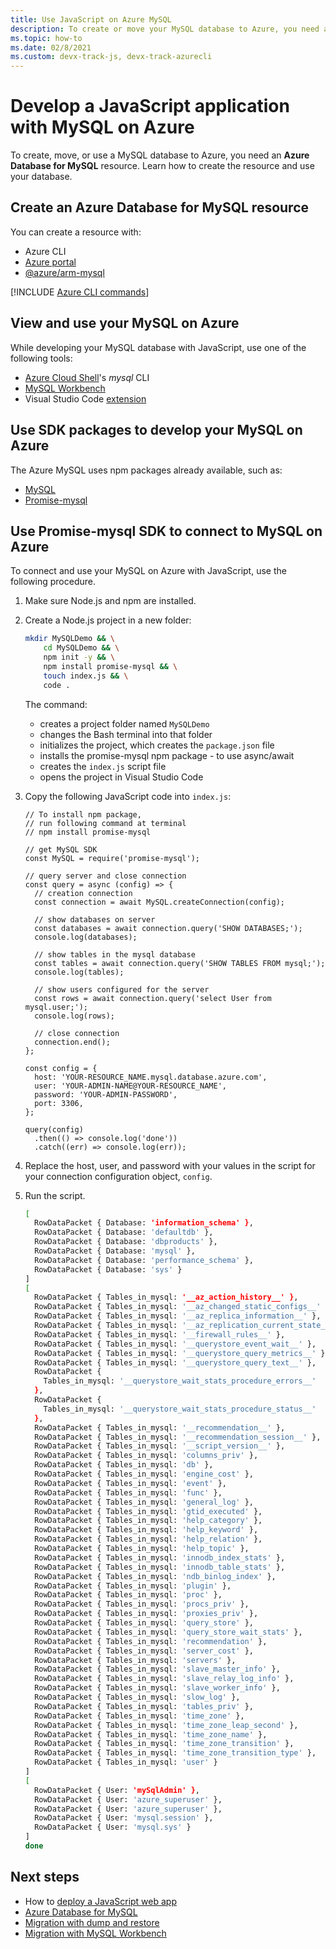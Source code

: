 ```yaml
---
title: Use JavaScript on Azure MySQL 
description: To create or move your MySQL database to Azure, you need a MySQL resource. 
ms.topic: how-to
ms.date: 02/8/2021
ms.custom: devx-track-js, devx-track-azurecli
---
```


# Develop a JavaScript application with MySQL on Azure

To create, move, or use a MySQL database to Azure, you need an **Azure Database for MySQL** resource. Learn how to create the resource and use your database.

## Create an Azure Database for MySQL resource 

You can create a resource with:

* Azure CLI
* [Azure portal](https://ms.portal.azure.com/#create/Microsoft.MySQLServer)
* [@azure/arm-mysql](https://www.npmjs.com/package/@azure/arm-mysql)

[!INCLUDE [Azure CLI commands](../../includes/azure-cli-mysql-db.md)]

## View and use your MySQL on Azure
While developing your MySQL database with JavaScript, use one of the following tools:

* [Azure Cloud Shell](https://shell.azure.com/)'s _mysql_ CLI
* [MySQL Workbench](https://www.mysql.com/products/workbench/)
* Visual Studio Code [extension](https://marketplace.visualstudio.com/items?itemName=mtxr.sqltools-driver-mysql)

## Use SDK packages to develop your MySQL on Azure

The Azure MySQL uses npm packages already available, such as:

* [MySQL](https://www.npmjs.com/package/mysql)
* [Promise-mysql](https://www.npmjs.com/package/promise-mysql)

## Use Promise-mysql SDK to connect to MySQL on Azure

To connect and use your MySQL on Azure with JavaScript, use the following procedure.

1. Make sure Node.js and npm are installed.
1. Create a Node.js project in a new folder:

    ```bash
    mkdir MySQLDemo && \
        cd MySQLDemo && \
        npm init -y && \
        npm install promise-mysql && \
        touch index.js && \
        code .
    ```

    The command:
    * creates a project folder named `MySQLDemo`
    * changes the Bash terminal into that folder
    * initializes the project, which creates the `package.json` file
    * installs the promise-mysql npm package - to use async/await
    * creates the `index.js` script file
    * opens the project in Visual Studio Code

1. Copy the following JavaScript code into `index.js`:

    ```nodejs
    // To install npm package,
    // run following command at terminal
    // npm install promise-mysql

    // get MySQL SDK
    const MySQL = require('promise-mysql');

    // query server and close connection
    const query = async (config) => {
      // creation connection
      const connection = await MySQL.createConnection(config);

      // show databases on server
      const databases = await connection.query('SHOW DATABASES;');
      console.log(databases);

      // show tables in the mysql database
      const tables = await connection.query('SHOW TABLES FROM mysql;');
      console.log(tables);

      // show users configured for the server
      const rows = await connection.query('select User from mysql.user;');
      console.log(rows);

      // close connection
      connection.end();
    };

    const config = {
      host: 'YOUR-RESOURCE_NAME.mysql.database.azure.com',
      user: 'YOUR-ADMIN-NAME@YOUR-RESOURCE_NAME',
      password: 'YOUR-ADMIN-PASSWORD',
      port: 3306,
    };

    query(config)
      .then(() => console.log('done'))
      .catch((err) => console.log(err));
    ```

1. Replace the host, user, and password with your values in the script for your connection configuration object, `config`. 

1. Run the script.

    ```bash
    [
      RowDataPacket { Database: 'information_schema' },
      RowDataPacket { Database: 'defaultdb' },
      RowDataPacket { Database: 'dbproducts' },
      RowDataPacket { Database: 'mysql' },
      RowDataPacket { Database: 'performance_schema' },
      RowDataPacket { Database: 'sys' }
    ]
    [
      RowDataPacket { Tables_in_mysql: '__az_action_history__' },
      RowDataPacket { Tables_in_mysql: '__az_changed_static_configs__' },
      RowDataPacket { Tables_in_mysql: '__az_replica_information__' },
      RowDataPacket { Tables_in_mysql: '__az_replication_current_state__' },
      RowDataPacket { Tables_in_mysql: '__firewall_rules__' },
      RowDataPacket { Tables_in_mysql: '__querystore_event_wait__' },
      RowDataPacket { Tables_in_mysql: '__querystore_query_metrics__' },
      RowDataPacket { Tables_in_mysql: '__querystore_query_text__' },
      RowDataPacket {
        Tables_in_mysql: '__querystore_wait_stats_procedure_errors__'
      },
      RowDataPacket {
        Tables_in_mysql: '__querystore_wait_stats_procedure_status__'
      },
      RowDataPacket { Tables_in_mysql: '__recommendation__' },
      RowDataPacket { Tables_in_mysql: '__recommendation_session__' },
      RowDataPacket { Tables_in_mysql: '__script_version__' },
      RowDataPacket { Tables_in_mysql: 'columns_priv' },
      RowDataPacket { Tables_in_mysql: 'db' },
      RowDataPacket { Tables_in_mysql: 'engine_cost' },
      RowDataPacket { Tables_in_mysql: 'event' },
      RowDataPacket { Tables_in_mysql: 'func' },
      RowDataPacket { Tables_in_mysql: 'general_log' },
      RowDataPacket { Tables_in_mysql: 'gtid_executed' },
      RowDataPacket { Tables_in_mysql: 'help_category' },
      RowDataPacket { Tables_in_mysql: 'help_keyword' },
      RowDataPacket { Tables_in_mysql: 'help_relation' },
      RowDataPacket { Tables_in_mysql: 'help_topic' },
      RowDataPacket { Tables_in_mysql: 'innodb_index_stats' },
      RowDataPacket { Tables_in_mysql: 'innodb_table_stats' },
      RowDataPacket { Tables_in_mysql: 'ndb_binlog_index' },
      RowDataPacket { Tables_in_mysql: 'plugin' },
      RowDataPacket { Tables_in_mysql: 'proc' },
      RowDataPacket { Tables_in_mysql: 'procs_priv' },
      RowDataPacket { Tables_in_mysql: 'proxies_priv' },
      RowDataPacket { Tables_in_mysql: 'query_store' },
      RowDataPacket { Tables_in_mysql: 'query_store_wait_stats' },
      RowDataPacket { Tables_in_mysql: 'recommendation' },
      RowDataPacket { Tables_in_mysql: 'server_cost' },
      RowDataPacket { Tables_in_mysql: 'servers' },
      RowDataPacket { Tables_in_mysql: 'slave_master_info' },
      RowDataPacket { Tables_in_mysql: 'slave_relay_log_info' },
      RowDataPacket { Tables_in_mysql: 'slave_worker_info' },
      RowDataPacket { Tables_in_mysql: 'slow_log' },
      RowDataPacket { Tables_in_mysql: 'tables_priv' },
      RowDataPacket { Tables_in_mysql: 'time_zone' },
      RowDataPacket { Tables_in_mysql: 'time_zone_leap_second' },
      RowDataPacket { Tables_in_mysql: 'time_zone_name' },
      RowDataPacket { Tables_in_mysql: 'time_zone_transition' },
      RowDataPacket { Tables_in_mysql: 'time_zone_transition_type' },
      RowDataPacket { Tables_in_mysql: 'user' }
    ]
    [
      RowDataPacket { User: 'mySqlAdmin' },
      RowDataPacket { User: 'azure_superuser' },
      RowDataPacket { User: 'azure_superuser' },
      RowDataPacket { User: 'mysql.session' },
      RowDataPacket { User: 'mysql.sys' }
    ]
    done
    ```

## Next steps

* How to [deploy a JavaScript web app](../deploy-web-app.md)
* [Azure Database for MySQL](/azure/mysql/)
* [Migration with dump and restore](/azure/mysql/concepts-migrate-dump-restore)
* [Migration with MySQL Workbench](/azure/mysql/concepts-migrate-import-export)
